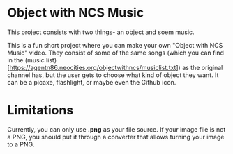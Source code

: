# Object with NCS Music
This project consists with two things- an object and soem music.

This is a fun short project where you can make your own "Object with NCS Music" video. They consist of some of the same songs (which you can find in the (music list)[https://agentn86.neocities.org/objectwithncs/musiclist.txt]) as the original channel has, but the user gets to choose what kind of object they want. It can be a picaxe, flashlight, or maybe even the Github icon.

# Limitations
Currently, you can only use **.png** as your file source. If your image file is not a PNG, you should put it through a converter that allows turning your image to a PNG.
